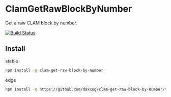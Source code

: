 # ClamGetRawBlockByNumber

  Get a raw CLAM block by number.

  [![Build Status][travis-image]][travis-url]

Install
-------
stable
```bash
npm install -g clam-get-raw-block-by-number
```
edge
```bash
npm install -g https://github.com/daxxog/clam-get-raw-block-by-number/tarball/master
```

[travis-image]: https://img.shields.io/travis/daxxog/clam-get-raw-block-by-number.png?branch=master
[travis-url]: https://travis-ci.org/daxxog/clam-get-raw-block-by-number